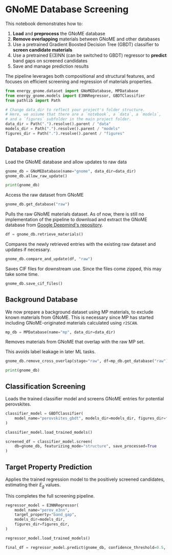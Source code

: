# GNoME Database Screening

This notebook demonstrates how to:

1. **Load** and **preprocess** the GNoME database
2. **Remove overlapping** materials between GNoME and other databases
3. Use a pretrained Gradient Boosted Decision Tree (GBDT) classifier to **screen candidate materials**
4. Use a pretrained E(3)NN (can be switched to GBDT) regressor to **predict** band gaps on screened candidates
5. Save and manage prediction results

The pipeline leverages both compositional and structural features, and focuses on efficient screening and regression of materials properties.


```python
from energy_gnome.dataset import GNoMEDatabase, MPDatabase
from energy_gnome.models import E3NNRegressor, GBDTClassifier
from pathlib import Path

# Change data_dir to reflect your project's folder structure.
# Here, we assume that there are a `notebook`, a `data`, a `models`,
# and a `figures` subfolder in the main project folder.
data_dir = Path(".").resolve().parent / "data"
models_dir = Path(".").resolve().parent / "models"
figures_dir = Path(".").resolve().parent / "figures"
```


## Database creation
Load the GNoME database and allow updates to raw data


```python
gnome_db = GNoMEDatabase(name="gnome", data_dir=data_dir)
gnome_db.allow_raw_update()

print(gnome_db)
```


Access the raw dataset from GNoME


```python
gnome_db.get_database("raw")
```


Pulls the raw GNoME materials dataset. As of now, there is still no implementation of the pipeline to download and extract the GNoME database from [Google Deepmind's repository](https://github.com/google-deepmind/materials_discovery).


```python
df = gnome_db.retrieve_materials()
```


Compares the newly retrieved entries with the existing raw dataset and updates if necessary.


```python
gnome_db.compare_and_update(df, "raw")
```


Saves CIF files for downstream use. Since the files come zipped, this may take some time.


```python
gnome_db.save_cif_files()
```


## Background Database

We now prepare a background dataset using MP materials, to exclude known materials from GNoME. This is necessary since MP has started including GNoME-originated materials calculated using `r2SCAN`.


```python
mp_db = MPDatabase(name="mp", data_dir=data_dir)
```


Removes materials from GNoME that overlap with the raw MP set.

This avoids label leakage in later ML tasks.


```python
gnome_db.remove_cross_overlap(stage="raw", df=mp_db.get_database("raw"), save_db=True)

print(gnome_db)
```


## Classification Screening

Loads the trained classifier model and screens GNoME entries for potential perovskites.


```python
classifier_model = GBDTClassifier(
    model_name="perovskites_gbdt", models_dir=models_dir, figures_dir=figures_dir
)

classifier_model.load_trained_models()
```


```python
screened_df = classifier_model.screen(
    db=gnome_db, featurizing_mode="structure", save_processed=True
)
```


## Target Property Prediction

Applies the trained regression model to the positively screened candidates, estimating their $E_g$ values.

This completes the full screening pipeline.


```python
regressor_model = E3NNRegressor(
    model_name="perov_e3nn",
    target_property="band_gap",
    models_dir=models_dir,
    figures_dir=figures_dir,
)

regressor_model.load_trained_models()
```


```python
final_df = regressor_model.predict(gnome_db, confidence_threshold=0.5, save_final=True)
```
